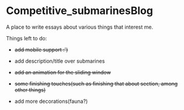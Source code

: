 # Competitive_submarinesBlog
A place to write essays about various things that interest me.

Things left to do:   
- ~~add mobile support :')~~
- add description/title over submarines
- ~~add an animation for the sliding window~~

- ~~some finishing touches(such as finishing that about section, among other things)~~
- add more decorations(fauna?)
